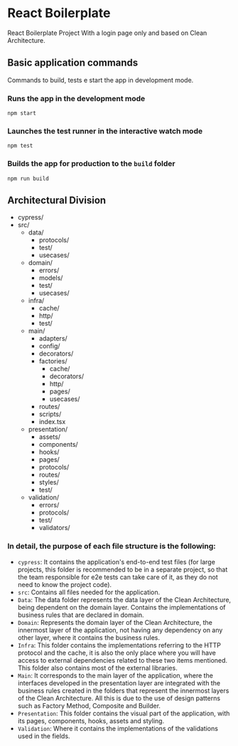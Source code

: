 # React Boilerplate
React Boilerplate Project With a login page only and based on Clean Architecture.


## Basic application commands
Commands to build, tests e start the app in development mode.

### Runs the app in the development mode
`npm start`

### Launches the test runner in the interactive watch mode
`npm test`

### Builds the app for production to the `build` folder
`npm run build`


## Architectural Division
- cypress/
- src/
  - data/
    - protocols/
    - test/
    - usecases/
  - domain/
    - errors/
    - models/
    - test/
    - usecases/
  - infra/
    - cache/
    - http/
    - test/
  - main/
    - adapters/
    - config/
    - decorators/
    - factories/
      - cache/
      - decorators/
      - http/
      - pages/
      - usecases/
    - routes/
    - scripts/
    - index.tsx
  - presentation/
    - assets/
    - components/
    - hooks/
    - pages/
    - protocols/
    - routes/
    - styles/
    - test/
  - validation/
    - errors/
    - protocols/
    - test/
    - validators/

### In detail, the purpose of each file structure is the following:

- `cypress`: It contains the application's end-to-end test files (for large projects, this folder is recommended to be in a separate project, so that the team responsible for e2e tests can take care of it, as they do not need to know the project code).
- `src`: Contains all files needed for the application.
- `Data`: The data folder represents the data layer of the Clean Architecture, being dependent on the domain layer. Contains the implementations of business rules that are declared in domain.
- `Domain`: Represents the domain layer of the Clean Architecture, the innermost layer of the application, not having any dependency on any other layer, where it contains the business rules.
- `Infra`: This folder contains the implementations referring to the HTTP protocol and the cache, it is also the only place where you will have access to external dependencies related to these two items mentioned. This folder also contains most of the external libraries.
- `Main`: It corresponds to the main layer of the application, where the interfaces developed in the presentation layer are integrated with the business rules created in the folders that represent the innermost layers of the Clean Architecture. All this is due to the use of design patterns such as Factory Method, Composite and Builder.
- `Presentation`: This folder contains the visual part of the application, with its pages, components, hooks, assets and styling.
- `Validation`: Where it contains the implementations of the validations used in the fields.